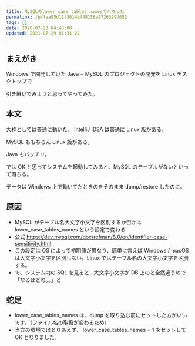 ```yaml
---
title: MySQLのlower_case_tables_namesでハマった
permalink: /p/fea95d11f3614e448156a2726329d652
tags: []
date: 2020-07-23 04:40:00
updated: 2021-07-29 01:31:22
---
```


## まえがき

Windows で開発していた Java + MySQL のプロジェクトの開発を Linux デスクトップで

引き継いでみようと思ってやってみた。

## 本文

大枠としては普通に動いた。 IntelliJ IDEA は普通に Linux 版がある。

MySQL ももちろん Linux 版がある。

Java もバッチリ。

では OK と思ってシステムを起動してみると、MySQL のテーブルがないといって落ちる。

データは Windows 上で動いてたときのをそのまま dump/restore したのに。

## 原因

- MySQL がテーブル名大文字小文字を区別するか否かは lower_case_tables_names という設定で変わる
- 公式 <a href="https://dev.mysql.com/doc/refman/8.0/en/identifier-case-sensitivity.html"><https://dev.mysql.com/doc/refman/8.0/en/identifier-case-sensitivity.html>
- この設定は OS によって初期値が異なり、簡単に言えば Windows / macOS は大文字小文字を区別しない。Linux ではテーブル名の大文字小文字を区別する。
- で、システム内の SQL を見ると…大文字小文字が DB 上のと全然違うので「なるほどね。。」と

## 蛇足

- lower_case_tables_names は、dump を取り込む前にセットした方がいいです。（ファイル名の取扱が変わるため）
- 当方の環境ではとりあえず、 lower_case_tables_names = 1 をセットして OK となりました。
